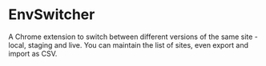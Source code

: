 # EnvSwitcher

A Chrome extension to switch between different versions of the same site - local, staging and live.
You can maintain the list of sites, even export and import as CSV.
